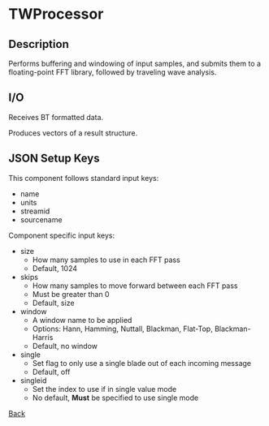 # TWProcessor

## Description

Performs buffering and windowing of input samples, and submits them to a 
floating-point FFT library, followed by traveling wave analysis. 

## I/O

Receives BT formatted data.

Produces vectors of a result structure.

## JSON Setup Keys

This component follows standard input keys:
- name
- units
- streamid
- sourcename

Component specific input keys:
- size
	- How many samples to use in each FFT pass
	- Default, 1024
- skips
	- How many samples to move forward between each FFT pass
	- Must be greater than 0
	- Default, size
- window
	- A window name to be applied
	- Options: Hann, Hamming, Nuttall, Blackman, Flat-Top, Blackman-Harris
	- Default, no window
- single
	- Set flag to only use a single blade out of each incoming message
	- Default, off
- singleid
	- Set the index to use if in single value mode
	- No default, **Must** be specified to use single mode

[Back](PhoenixComponents.md)


